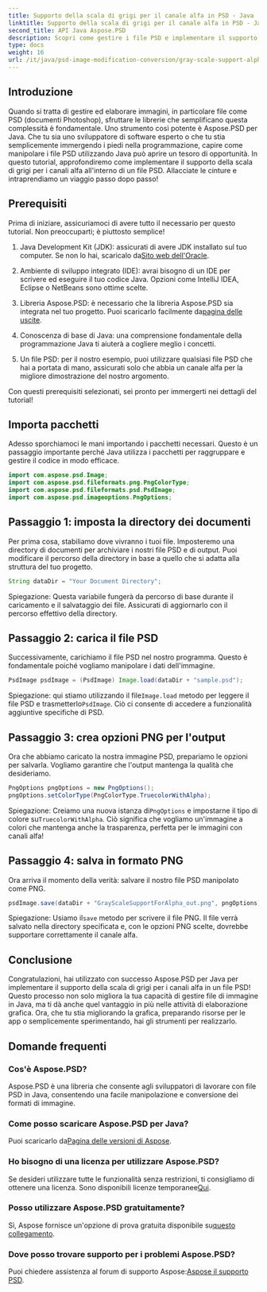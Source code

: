 ```yaml
---
title: Supporto della scala di grigi per il canale alfa in PSD - Java
linktitle: Supporto della scala di grigi per il canale alfa in PSD - Java
second_title: API Java Aspose.PSD
description: Scopri come gestire i file PSD e implementare il supporto della scala di grigi per i canali alfa utilizzando Aspose.PSD per Java in questa guida passo passo.
type: docs
weight: 16
url: /it/java/psd-image-modification-conversion/gray-scale-support-alpha-channel-psd/
---
```

## Introduzione

Quando si tratta di gestire ed elaborare immagini, in particolare file come PSD (documenti Photoshop), sfruttare le librerie che semplificano questa complessità è fondamentale. Uno strumento così potente è Aspose.PSD per Java. Che tu sia uno sviluppatore di software esperto o che tu stia semplicemente immergendo i piedi nella programmazione, capire come manipolare i file PSD utilizzando Java può aprire un tesoro di opportunità. In questo tutorial, approfondiremo come implementare il supporto della scala di grigi per i canali alfa all'interno di un file PSD. Allacciate le cinture e intraprendiamo un viaggio passo dopo passo!

## Prerequisiti

Prima di iniziare, assicuriamoci di avere tutto il necessario per questo tutorial. Non preoccuparti; è piuttosto semplice!

1.  Java Development Kit (JDK): assicurati di avere JDK installato sul tuo computer. Se non lo hai, scaricalo da[Sito web dell'Oracle](https://www.oracle.com/java/technologies/javase-jdk11-downloads.html).

2. Ambiente di sviluppo integrato (IDE): avrai bisogno di un IDE per scrivere ed eseguire il tuo codice Java. Opzioni come IntelliJ IDEA, Eclipse o NetBeans sono ottime scelte.

3.  Libreria Aspose.PSD: è necessario che la libreria Aspose.PSD sia integrata nel tuo progetto. Puoi scaricarlo facilmente da[pagina delle uscite](https://releases.aspose.com/psd/java/).

4. Conoscenza di base di Java: una comprensione fondamentale della programmazione Java ti aiuterà a cogliere meglio i concetti.

5. Un file PSD: per il nostro esempio, puoi utilizzare qualsiasi file PSD che hai a portata di mano, assicurati solo che abbia un canale alfa per la migliore dimostrazione del nostro argomento.

Con questi prerequisiti selezionati, sei pronto per immergerti nei dettagli del tutorial!

## Importa pacchetti

Adesso sporchiamoci le mani importando i pacchetti necessari. Questo è un passaggio importante perché Java utilizza i pacchetti per raggruppare e gestire il codice in modo efficace.

```java
import com.aspose.psd.Image;
import com.aspose.psd.fileformats.png.PngColorType;
import com.aspose.psd.fileformats.psd.PsdImage;
import com.aspose.psd.imageoptions.PngOptions;
```

## Passaggio 1: imposta la directory dei documenti

Per prima cosa, stabiliamo dove vivranno i tuoi file. Imposteremo una directory di documenti per archiviare i nostri file PSD e di output. Puoi modificare il percorso della directory in base a quello che si adatta alla struttura del tuo progetto.

```java
String dataDir = "Your Document Directory";
```

Spiegazione: Questa variabile fungerà da percorso di base durante il caricamento e il salvataggio dei file. Assicurati di aggiornarlo con il percorso effettivo della directory.

## Passaggio 2: carica il file PSD

Successivamente, carichiamo il file PSD nel nostro programma. Questo è fondamentale poiché vogliamo manipolare i dati dell'immagine.

```java
PsdImage psdImage = (PsdImage) Image.load(dataDir + "sample.psd");
```

 Spiegazione: qui stiamo utilizzando il file`Image.load` metodo per leggere il file PSD e trasmetterlo`PsdImage`. Ciò ci consente di accedere a funzionalità aggiuntive specifiche di PSD.

## Passaggio 3: crea opzioni PNG per l'output

Ora che abbiamo caricato la nostra immagine PSD, prepariamo le opzioni per salvarla. Vogliamo garantire che l'output mantenga la qualità che desideriamo.

```java
PngOptions pngOptions = new PngOptions();
pngOptions.setColorType(PngColorType.TruecolorWithAlpha);
```

Spiegazione: Creiamo una nuova istanza di`PngOptions` e impostarne il tipo di colore su`TruecolorWithAlpha`. Ciò significa che vogliamo un'immagine a colori che mantenga anche la trasparenza, perfetta per le immagini con canali alfa!

## Passaggio 4: salva in formato PNG

Ora arriva il momento della verità: salvare il nostro file PSD manipolato come PNG. 

```java
psdImage.save(dataDir + "GrayScaleSupportForAlpha_out.png", pngOptions);
```

 Spiegazione: Usiamo il`save` metodo per scrivere il file PNG. Il file verrà salvato nella directory specificata e, con le opzioni PNG scelte, dovrebbe supportare correttamente il canale alfa.

## Conclusione

Congratulazioni, hai utilizzato con successo Aspose.PSD per Java per implementare il supporto della scala di grigi per i canali alfa in un file PSD! Questo processo non solo migliora la tua capacità di gestire file di immagine in Java, ma ti dà anche quel vantaggio in più nelle attività di elaborazione grafica. Ora, che tu stia migliorando la grafica, preparando risorse per le app o semplicemente sperimentando, hai gli strumenti per realizzarlo.

## Domande frequenti

### Cos'è Aspose.PSD?
Aspose.PSD è una libreria che consente agli sviluppatori di lavorare con file PSD in Java, consentendo una facile manipolazione e conversione dei formati di immagine.

### Come posso scaricare Aspose.PSD per Java?
 Puoi scaricarlo da[Pagina delle versioni di Aspose](https://releases.aspose.com/psd/java/).

### Ho bisogno di una licenza per utilizzare Aspose.PSD?
 Se desideri utilizzare tutte le funzionalità senza restrizioni, ti consigliamo di ottenere una licenza. Sono disponibili licenze temporanee[Qui](https://purchase.aspose.com/temporary-license/).

### Posso utilizzare Aspose.PSD gratuitamente?
 Sì, Aspose fornisce un'opzione di prova gratuita disponibile su[questo collegamento](https://releases.aspose.com/).

### Dove posso trovare supporto per i problemi Aspose.PSD?
 Puoi chiedere assistenza al forum di supporto Aspose:[Aspose il supporto PSD](https://forum.aspose.com/c/psd/34).